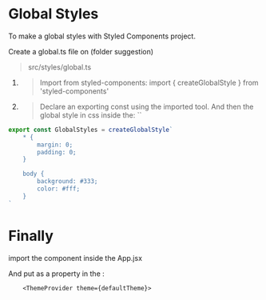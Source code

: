 # Global Styles

To make a global styles with Styled Components project.

Create a global.ts file on (folder suggestion)
> src/styles/global.ts

1. > Import from styled-components:
import { createGlobalStyle } from 'styled-components'


2. > Declare an exporting const using the imported tool. And then the global style in css inside the: ``
```ts
export const GlobalStyles = createGlobalStyle`
    * {
        margin: 0;
        padding: 0;
    }

    body {
        background: #333;
        color: #fff;
    }
`
```

# Finally
import the component <GlobalStyle/> inside the App.jsx

And put as a property in the <ThemeProvider>:

```tsx
    <ThemeProvider theme={defaultTheme}>
```